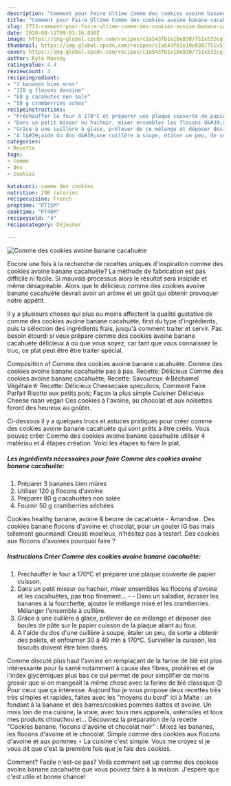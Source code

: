 ```yaml
---
description: "Comment pour Faire Ultime Comme des cookies avoine banane cacahuète"
title: "Comment pour Faire Ultime Comme des cookies avoine banane cacahuète"
slug: 2713-comment-pour-faire-ultime-comme-des-cookies-avoine-banane-cacahuete
date: 2020-08-11T09:01:16.830Z
image: https://img-global.cpcdn.com/recipes/c1a543fb1e10e830/751x532cq70/comme-des-cookies-avoine-banane-cacahuete-photo-principale-de-la-recette.jpg
thumbnail: https://img-global.cpcdn.com/recipes/c1a543fb1e10e830/751x532cq70/comme-des-cookies-avoine-banane-cacahuete-photo-principale-de-la-recette.jpg
cover: https://img-global.cpcdn.com/recipes/c1a543fb1e10e830/751x532cq70/comme-des-cookies-avoine-banane-cacahuete-photo-principale-de-la-recette.jpg
author: Kyle Massey
ratingvalue: 4.4
reviewcount: 3
recipeingredient:
- "3 bananes bien mres"
- "120 g flocons davoine"
- "80 g cacahutes non sale"
- "50 g cramberries sches"
recipeinstructions:
- "Préchauffer le four à 170°C et préparer une plaque couverte de papier cuisson."
- "Dans un petit mixeur ou hachoir, mixer ensembles les flocons d&#39;avoine et les cacahuètes, pas trop finement...  Dans un saladier, écraser les bananes à la fourchette, ajouter le mélange mixé et les cramberries. Mélanger l&#39;ensemble à cuillère."
- "Grâce à une cuillère à glace, prélever de ce mélange et déposer des boules de pâte sur le papier cuisson de la plaque allant au four."
- "A l&#39;aide du dos d&#39;une cuillère à soupe, étaler un peu, de sorte a obtenir des palets, et enfourner 30 à 40 min à 170°C. Surveiller la cuisson, les biscuits doivent être bien dorés."
categories:
- Recette
tags:
- comme
- des
- cookies

katakunci: comme des cookies 
nutrition: 296 calories
recipecuisine: French
preptime: "PT15M"
cooktime: "PT46M"
recipeyield: "4"
recipecategory: Déjeuner

---
```



![Comme des cookies avoine banane cacahuète](https://img-global.cpcdn.com/recipes/c1a543fb1e10e830/751x532cq70/comme-des-cookies-avoine-banane-cacahuete-photo-principale-de-la-recette.jpg)

Encore une fois à la recherche de recettes uniques d'inspiration comme des cookies avoine banane cacahuète? La méthode de fabrication est pas difficile ni facile. Si mauvais processus alors le résultat sera insipide et même désagréable. Alors que le délicieux comme des cookies avoine banane cacahuète devrait avoir un arôme et un goût qui obtenir provoquer notre appétit.

Il y a plusieurs choses qui plus ou moins affectent la qualité gustative de comme des cookies avoine banane cacahuète, first du type d'ingrédients, puis la sélection des ingrédients frais, jusqu'à comment traiter et servir. Pas besoin étourdi si veux prépare comme des cookies avoine banane cacahuète délicieux à où que vous soyez, car tant que vous connaissez le truc, ce plat peut être être traiter spécial.

Composition of Comme des cookies avoine banane cacahuète. Comme des cookies avoine banane cacahuète pas à pas. Recette: Délicieux Comme des cookies avoine banane cacahuète; Recette: Savoureux ☆Béchamel Végétale☆ Recette: Délicieux Cheesecake speculoos; Comment Faire Parfait Risotto aux petits pois; Façon la plus simple Cuisiner Délicieux Cheese naan vegan Ces cookies à l&#39;avoine, au chocolat et aux noisettes feront des heureux au goûter.


Ci-dessous il y a quelques trucs et astuces pratiques pour créer comme des cookies avoine banane cacahuète qui sont prêts à être créés. Vous pouvez créer Comme des cookies avoine banane cacahuète utiliser 4 matériau et 4 étapes création. Voici les étapes to faire le plat.

<!--inarticleads1-->

##### Les ingrédients nécessaires pour faire Comme des cookies avoine banane cacahuète:

1. Préparer 3 bananes bien mûres
1. Utiliser 120 g flocons d&#39;avoine
1. Préparer 80 g cacahuètes non salée
1. Fournir 50 g cramberries séchées


Cookies healthy banane, avoine &amp; beurre de cacahuète - Amandise.. Des cookies banane flocons d&#39;avoine et chocolat, pour un gouter IG bas mais tellement gourmand! Crousti moelleux, n&#39;hésitez pas à tester!. Des cookies aux flocons d&#39;avoines pourquoi faire ? 

<!--inarticleads2-->

##### Instructions Créer Comme des cookies avoine banane cacahuète:

1. Préchauffer le four à 170°C et préparer une plaque couverte de papier cuisson.
1. Dans un petit mixeur ou hachoir, mixer ensembles les flocons d&#39;avoine et les cacahuètes, pas trop finement... -  - Dans un saladier, écraser les bananes à la fourchette, ajouter le mélange mixé et les cramberries. Mélanger l&#39;ensemble à cuillère.
1. Grâce à une cuillère à glace, prélever de ce mélange et déposer des boules de pâte sur le papier cuisson de la plaque allant au four.
1. A l&#39;aide du dos d&#39;une cuillère à soupe, étaler un peu, de sorte a obtenir des palets, et enfourner 30 à 40 min à 170°C. Surveiller la cuisson, les biscuits doivent être bien dorés.


Comme discuté plus haut l&#39;avoine en remplaçant de la farine de blé est plus intéressante pour la santé notamment à cause des fibres, protéines et de l&#39;index glycémiques plus bas ce qui permet de pour simplifier de moins grossir que si on mangeait la même chose avec la farine de blé classique 😉 Pour ceux que ça intéresse. Aujourd&#39;hui je vous propose deux recettes très très simples et rapides, faites avec les &#34;moyens du bord&#34; ici à Malte : un fondant à la banane et des barres/cookies pommes dattes et avoine. Un mois loin de ma cuisine, la vraie, avec tous mes appareils, ustensiles et tous mes produits chouchou et… Découvrez la préparation de la recette &#34;Cookies banane, flocons d&#39;avoine et chocolat noir&#34; : Mixez les bananes, les flocons d&#39;avoine et le chocolat. Simple comme des cookies aux flocons d&#39;avoine et aux pommes ⋆ La cuisine c&#39;est simple. Vous me croyez si je vous dit que c&#39;est la première fois que je fais des cookies. 


Comment? Facile n'est-ce pas? Voilà comment set up comme des cookies avoine banane cacahuète que vous pouvez faire à la maison. J'espère que c'est utile et bonne chance!
